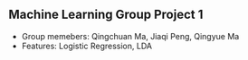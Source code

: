 ## Machine Learning Group Project 1
* Group memebers: Qingchuan Ma, Jiaqi Peng, Qingyue Ma
* Features: Logistic Regression, LDA
